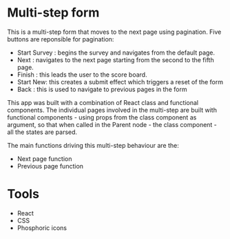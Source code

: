 # Multi-step form

This is a multi-step form that moves to the next page using pagination. Five buttons are reponsible for pagination:

 - Start Survey : begins the survey and navigates from the default page.
 - Next : navigates to the next page starting from the second to the fifth page.
 - Finish : this leads the user to the score board.
 - Start New: this creates a submit effect which triggers a reset of the form
 - Back : this is used to navigate to previous pages in the form
 
 This app was built with a combination of React class and functional components. The individual pages involved in the multi-step 
 are built with functional components - using props from the class component as argument, so that when called in the Parent node - the class component - 
 all the states are parsed.
 
 The main functions driving this multi-step behaviour are the:
 
 - Next page function
 - Previous page function

# Tools
 - React
 - CSS
 - Phosphoric icons
